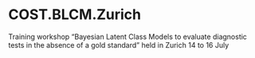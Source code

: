 # COST.BLCM.Zurich
Training workshop  “Bayesian Latent Class Models to evaluate diagnostic tests  in the absence of a gold standard” held in Zurich 14 to 16 July
